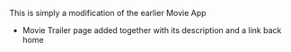 This is simply a modification of the earlier Movie App

* Movie Trailer page added together with its description and a link back home
